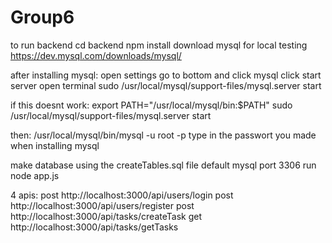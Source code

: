 # Group6
to run backend
cd backend
npm install 
download mysql for local testing https://dev.mysql.com/downloads/mysql/

after installing mysql:
open settings
go to bottom and click mysql
click start server 
open terminal
sudo /usr/local/mysql/support-files/mysql.server start

if this doesnt work:
export PATH="/usr/local/mysql/bin:$PATH"
sudo /usr/local/mysql/support-files/mysql.server start

then:
/usr/local/mysql/bin/mysql -u root -p
type in the passwort you made when installing mysql

make database using the createTables.sql file
default mysql port 3306
run node app.js

4 apis:
post
http://localhost:3000/api/users/login
post
http://localhost:3000/api/users/register
post
http://localhost:3000/api/tasks/createTask
get
http://localhost:3000/api/tasks/getTasks